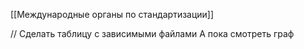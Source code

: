 [[Международные органы по стандартизации]]


// Сделать таблицу с зависимыми файлами 
А пока смотреть граф
